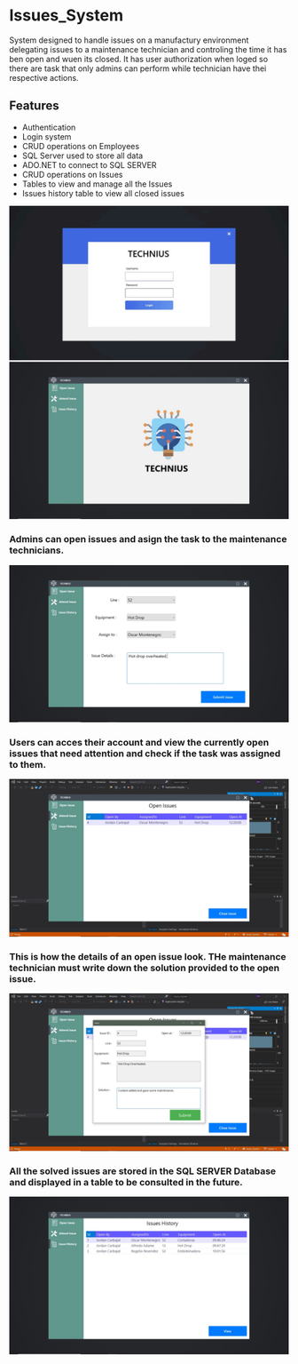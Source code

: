 # Issues_System

System designed to handle issues on a manufactury environment delegating issues to a maintenance technician and controling the time
it has ben open and wuen its closed. It has user authorization when loged so there are task that only admins can perform while
technician have thei respective actions.

## Features
- Authentication
- Login system
- CRUD operations on Employees
- SQL Server used to store all data
- ADO.NET to connect to SQL SERVER
- CRUD operations on Issues
- Tables to view and manage all the Issues
- Issues history table to view all closed issues

<img src="Issues_System/img/issue_system_img.jpg"/>

<img src="Issues_System/img/main_view.jpg"/>

### Admins can open issues and asign the task to the maintenance technicians.
<img src="Issues_System/img/open_issue_view.jpg"/>

### Users can acces their account and view the currently open issues that need attention and check if the task was assigned to them.
<img src="Issues_System/img/open_issues_view.jpg"/>

### This is how the details of an open issue look. THe maintenance technician must write down the solution provided to the open issue.
<img src="Issues_System/img/solution_view.jpg"/>

### All the solved issues are stored in the SQL SERVER Database and displayed in a table to be consulted in the future.
<img src="Issues_System/img/issue_history_view.jpg"/>
